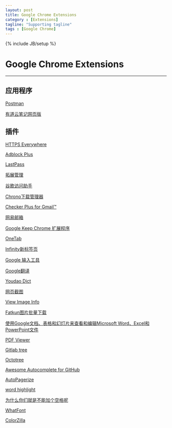 ```yaml
---
layout: post
title: Google Chrome Extensions
category : [Extensions]
tagline: "Supporting tagline"
tags : [Google Chrome]
---
```

{% include JB/setup %}
# Google Chrome Extensions
---

<!--break-->

## 应用程序

[Postman](https://chrome.google.com/webstore/detail/postman/fhbjgbiflinjbdggehcddcbncdddomop?utm_source=chrome-app-launcher-info-dialog)

[有道云笔记网页版](https://chrome.google.com/webstore/detail/%E6%9C%89%E9%81%93%E4%BA%91%E7%AC%94%E8%AE%B0%E7%BD%91%E9%A1%B5%E7%89%88/elioneeoioodfaehlfkmjanmcbchjngd?utm_source=chrome-app-launcher-info-dialog)


## 插件

[HTTPS Everywhere](https://chrome.google.com/webstore/detail/gcbommkclmclpchllfjekcdonpmejbdp?utm_source=chrome-app-launcher-info-dialog)

[Adblock Plus](https://chrome.google.com/webstore/detail/cfhdojbkjhnklbpkdaibdccddilifddb?utm_source=chrome-app-launcher-info-dialog)

[LastPass](https://chrome.google.com/webstore/detail/lastpass-free-password-ma/hdokiejnpimakedhajhdlcegeplioahd?utm_source=chrome-app-launcher-info-dialog)

[拓展管理](https://chrome.google.com/webstore/detail/extmanager/bgejgfcdaicmfbfphchgcdgnpnbcondb)

[谷歌访问助手](https://chrome.google.com/webstore/detail/%E8%B0%B7%E6%AD%8C%E8%AE%BF%E9%97%AE%E5%8A%A9%E6%89%8B/gocklaboggjfkolaknpbhddbaopcepfp?utm_source=chrome-app-launcher-info-dialog)

<!--break-->

[Chrono下载管理器](https://chrome.google.com/webstore/detail/chrono-download-manager/mciiogijehkdemklbdcbfkefimifhecn?utm_source=chrome-app-launcher-info-dialog)

[Checker Plus for Gmail™](https://chrome.google.com/webstore/detail/checker-plus-for-gmail/oeopbcgkkoapgobdbedcemjljbihmemj?utm_source=chrome-ntp-icon)

[网易邮箱](https://chrome.google.com/webstore/detail/%E7%BD%91%E6%98%93%E9%82%AE%E7%AE%B1/degnllcmhlfjedphgljfbgjcdijpagpp?utm_source=chrome-app-launcher-info-dialog)

[Google Keep Chrome 扩展程序](https://chrome.google.com/webstore/detail/google-keep-chrome-extens/lpcaedmchfhocbbapmcbpinfpgnhiddi?utm_source=chrome-ntp-icon)

[OneTab](https://chrome.google.com/webstore/detail/onetab/chphlpgkkbolifaimnlloiipkdnihall?utm_source=chrome-app-launcher-info-dialog)

[Infinity新标签页](https://chrome.google.com/webstore/detail/infinity-new-tab/dbfmnekepjoapopniengjbcpnbljalfg?utm_source=chrome-app-launcher-info-dialog)

[Google 输入工具](https://chrome.google.com/webstore/detail/mclkkofklkfljcocdinagocijmpgbhab?utm_source=chrome-app-launcher-info-dialog)

[Google翻译](https://chrome.google.com/webstore/detail/google-translate/aapbdbdomjkkjkaonfhkkikfgjllcleb?utm_source=chrome-app-launcher-info-dialog)

[Youdao Dict](https://chrome.google.com/webstore/detail/youdao-dict/geboigdomoihijcamklnhlcgnnpdgkmg?utm_source=chrome-app-launcher-info-dialog)

[网页截图](https://chrome.google.com/webstore/detail/awesome-screenshot-screen/nlipoenfbbikpbjkfpfillcgkoblgpmj?utm_source=chrome-app-launcher-info-dialog)

[View Image Info ](https://chrome.google.com/webstore/detail/view-image-info-propertie/jldjjifbpipdmligefcogandjojpdagn?utm_source=chrome-app-launcher-info-dialog)

[Fatkun图片批量下载](https://chrome.google.com/webstore/detail/fatkun-batch-download-ima/nnjjahlikiabnchcpehcpkdeckfgnohf?utm_source=chrome-app-launcher-info-dialog)

[使用Google文档、表格和幻灯片来查看和编辑Microsoft Word、Excel和PowerPoint文件](https://chrome.google.com/webstore/detail/office-editing-for-docs-s/gbkeegbaiigmenfmjfclcdgdpimamgkj)

[PDF Viewer](https://chrome.google.com/webstore/detail/pdf-viewer/oemmndcbldboiebfnladdacbdfmadadm?utm_source=chrome-app-launcher-info-dialog)

[Gitlab tree](https://chrome.google.com/webstore/detail/gitlab-tree/dllpphhnoanpcnlnipopibigdoeignbb?utm_source=chrome-app-launcher-info-dialog)

[Octotree](https://chrome.google.com/webstore/detail/octotree/bkhaagjahfmjljalopjnoealnfndnagc?utm_source=chrome-app-launcher-info-dialog)

[Awesome Autocomplete for GitHub](https://chrome.google.com/webstore/detail/awesome-autocomplete-for/djkfdjpoelphhdclfjhnffmnlnoknfnd?utm_source=chrome-app-launcher-info-dialog)

[AutoPagerize](https://chrome.google.com/webstore/detail/igiofjhpmpihnifddepnpngfjhkfenbp?utm_source=chrome-app-launcher-info-dialog)

[word highlight](https://chrome.google.com/webstore/detail/word-highlight/ooabkmkhabkahcjbgpiajffckeibpdoa?utm_source=chrome-app-launcher-info-dialog)

[为什么你们就是不能加个空格呢](https://chrome.google.com/webstore/detail/%E7%82%BA%E4%BB%80%E9%BA%BC%E4%BD%A0%E5%80%91%E5%B0%B1%E6%98%AF%E4%B8%8D%E8%83%BD%E5%8A%A0%E5%80%8B%E7%A9%BA%E6%A0%BC%E5%91%A2%EF%BC%9F/paphcfdffjnbcgkokihcdjliihicmbpd?utm_source=chrome-app-launcher-info-dialog)

[WhatFont](https://chrome.google.com/webstore/detail/whatfont/jabopobgcpjmedljpbcaablpmlmfcogm?utm_source=chrome-app-launcher-info-dialog)

[ColorZilla](https://chrome.google.com/webstore/detail/colorzilla/bhlhnicpbhignbdhedgjhgdocnmhomnp?utm_source=chrome-app-launcher-info-dialog)







